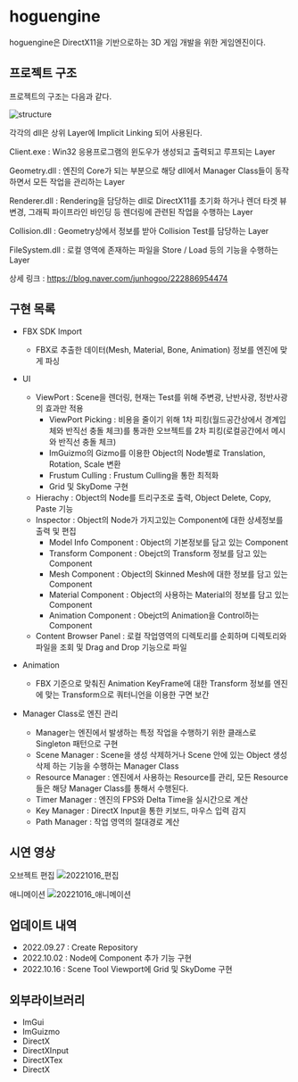 # hoguengine
hoguengine은 DirectX11을 기반으로하는 3D 게임 개발을 위한 게임엔진이다.


## 프로젝트 구조

프로젝트의 구조는 다음과 같다.

![structure](https://user-images.githubusercontent.com/97880907/193234230-b50a2010-93e3-43b0-9de8-04e0f6835ce0.png)

각각의 dll은 상위 Layer에 Implicit Linking 되어 사용된다.

Client.exe : Win32 응용프로그램의 윈도우가 생성되고 출력되고 루프되는 Layer

Geometry.dll : 엔진의 Core가 되는 부분으로 해당 dll에서 Manager Class들이 동작하면서 모든 작업을 관리하는 Layer

Renderer.dll : Rendering을 담당하는 dll로 DirectX11를 초기화 하거나 렌더 타겟 뷰 변경, 그래픽 파이프라인 바인딩 등 렌더링에 관련된 작업을 수행하는 Layer

Collision.dll : Geometry상에서 정보를 받아 Collision Test를 담당하는 Layer

FileSystem.dll : 로컬 영역에 존재하는 파일을 Store / Load 등의 기능을 수행하는 Layer


상세 링크 : <https://blog.naver.com/junhogoo/222886954474>

## 구현 목록

* FBX SDK Import
  * FBX로 추출한 데이터(Mesh, Material, Bone, Animation) 정보를 엔진에 맞게 파싱

* UI
  * ViewPort : Scene을 렌더링, 현재는 Test를 위해 주변광, 난반사광, 정반사광의 효과만 적용
    * ViewPort Picking : 비용을 줄이기 위해 1차 피킹(월드공간상에서 경계입체와 반직선 충돌 체크)를 통과한 오브젝트를 2차 피킹(로컬공간에서 메시와 반직선 충돌 체크) 
    * ImGuizmo의 Gizmo를 이용한 Object의 Node별로 Translation, Rotation, Scale 변환  
    * Frustum Culling : Frustum Culling을 통한 최적화
    * Grid 및 SkyDome 구현
  * Hierachy : Object의 Node를 트리구조로 출력, Object Delete, Copy, Paste 기능 
  * Inspector : Object의 Node가 가지고있는 Component에 대한 상세정보를 출력 및 편집
    * Model Info Component : Object의 기본정보를 담고 있는 Component
    * Transform Component : Obejct의 Transform 정보를 담고 있는 Component
    * Mesh Component : Object의 Skinned Mesh에 대한 정보를 담고 있는 Component
    * Material Component : Object의 사용하는 Material의 정보를 담고 있는 Component
    * Animation Component : Obejct의 Animation을 Control하는 Component
  * Content Browser Panel : 로컬 작업영역의 디렉토리를 순회하며 디렉토리와 파일을 조회 및 Drag and Drop 기능으로 파일 

* Animation
  * FBX 기준으로 맞춰진 Animation KeyFrame에 대한 Transform 정보를 엔진에 맞는 Transform으로 쿼터니언을 이용한 구면 보간
  
* Manager Class로 엔진 관리
  * Manager는 엔진에서 발생하는 특정 작업을 수행하기 위한 클래스로 Singleton 패턴으로 구현
  * Scene Manager : Scene을 생성 삭제하거나 Scene 안에 있는 Object 생성 삭제 하는 기능을 수행하는 Manager Class
  * Resource Manager : 엔진에서 사용하는 Resource를 관리, 모든 Resource들은 해당 Manager Class를 통해서 수행된다.
  * Timer Manager : 엔진의 FPS와 Delta Time을 실시간으로 계산
  * Key Manager : DirectX Input을 통한 키보드, 마우스 입력 감지
  * Path Manager : 작업 영역의 절대경로 계산
  

## 시연 영상

오브젝트 편집
![20221016_편집](https://user-images.githubusercontent.com/97880907/196042041-8ebd2c20-6d01-43e7-8d7e-f4a8347f1fdd.gif)

애니메이션
![20221016_애니메이션](https://user-images.githubusercontent.com/97880907/196042037-8d3d6ead-131c-4832-8ec7-988205129b36.gif)


## 업데이트 내역
- 2022.09.27 : Create Repository
- 2022.10.02 : Node에 Component 추가 기능 구현
- 2022.10.16 : Scene Tool Viewport에 Grid 및 SkyDome 구현


## 외부라이브러리
* ImGui
* ImGuizmo
* DirectX
* DirectXInput
* DirectXTex
* DirectX

